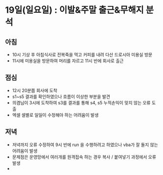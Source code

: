 # 19일(일요일) :  이발&주말 출근&무해지 분석

## 아침

* 10시 기상 후 아침식사로 전복죽을 먹고 커피를 내려 다산 드로시아 미용실 방문
* 11시에 미용실을 방문하여 머리를 자르고 11시 반에 회사로 출근

## 점심

* 12시 20분쯤 회사에 도착 
* s1~s5 결과를 확인하였으나 흐름이 이상한 부분을 발견
* 의겸님이 3시에 도착하여 s3를 결과를 통해 s4, s5 누적손익이 맞지 않는 오류 도출
* 엑셀 셀별로 일일이 수정해야 하는 어려움이 발생

## 저녁

* 저녁까지 오류 수정하여 9시 반에 run 을 수행하려고 하였으나 vba가 잘 돌지 않는 어려움이 발생
* 문제점은 운영망에서 여러개를 원격접속 하는 경우 복사 / 붙여넣기 과정에서 오류 발생
*  
<!--stackedit_data:
eyJoaXN0b3J5IjpbLTExMzQ5Mzc0MjJdfQ==
-->